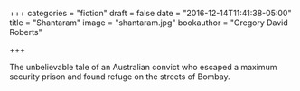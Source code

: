 +++
categories = "fiction"
draft = false
date = "2016-12-14T11:41:38-05:00"
title = "Shantaram"
image = "shantaram.jpg"
bookauthor = "Gregory David Roberts"

+++

The unbelievable tale of an Australian convict who escaped a maximum security prison and found refuge on the streets of Bombay.

